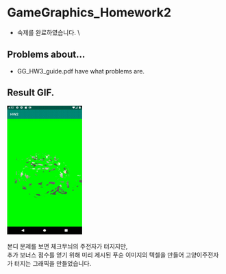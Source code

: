 # GameGraphics_Homework2
* 숙제를 완료하였습니다. \

## Problems about...
* GG_HW3_guide.pdf have what problems are.

## Result GIF.
<img src="GameGraphics-Homework2/img/Mission_Complete.gif" width="175" height="300">

본디 문제를 보면 체크무늬의 주전자가 터지지만,\
추가 보너스 점수를 얻기 위해 미리 제시된 푸슌 이미지의 텍셀을 만들어 고양이주전자가 터지는 그래픽을 만들었습니다.

